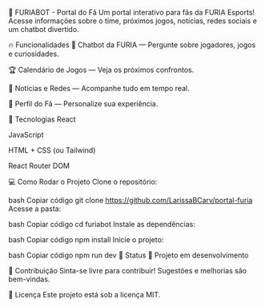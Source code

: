 🐺 FURIABOT - Portal do Fã
Um portal interativo para fãs da FURIA Esports!
Acesse informações sobre o time, próximos jogos, notícias, redes sociais e um chatbot divertido.

🔥 Funcionalidades
🤖 Chatbot da FURIA — Pergunte sobre jogadores, jogos e curiosidades.

🏆 Calendário de Jogos — Veja os próximos confrontos.

📰 Notícias e Redes — Acompanhe tudo em tempo real.

👤 Perfil do Fã — Personalize sua experiência.

🚀 Tecnologias
React

JavaScript

HTML + CSS (ou Tailwind)

React Router DOM

💻 Como Rodar o Projeto
Clone o repositório:

bash
Copiar código
git clone https://github.com/LarissaBCarv/portal-furia
Acesse a pasta:

bash
Copiar código
cd furiabot
Instale as dependências:

bash
Copiar código
npm install
Inicie o projeto:

bash
Copiar código
npm run dev
🎯 Status
🚧 Projeto em desenvolvimento

🧠 Contribuição
Sinta-se livre para contribuir! Sugestões e melhorias são bem-vindas.

📜 Licença
Este projeto está sob a licença MIT.
